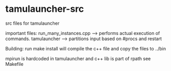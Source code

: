 tamulauncher-src
================

src files for tamulauncher

important files:
run_many_instances.cpp --> performs actual execution of commands.
tamulauncher --> partitions input based on #procs and restart

Building:
run make install
will compile the c++ file and copy the files to ../bin

mpirun is hardcoded in tamulauncher and c++ lib is part of rpath
see Makefile


